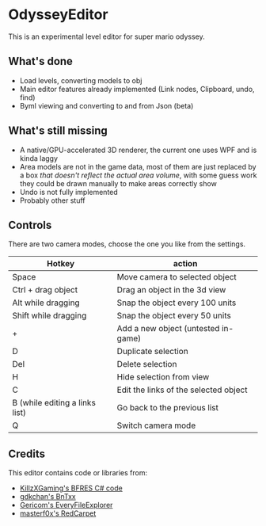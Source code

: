 # OdysseyEditor
This is an experimental level editor for super mario odyssey.

## What's done
  - Load levels, converting models to obj
  - Main editor features already implemented (Link nodes, Clipboard, undo, find)
  - Byml viewing and converting to and from Json (beta)

## What's still missing
  - A native/GPU-accelerated 3D renderer, the current one uses WPF and is kinda laggy
  - Area models are not in the game data, most of them are just replaced by a box *that doesn't reflect the actual area volume*, with some guess work they could be drawn manually to make areas correctly show
  - Undo is not fully implemented
  - Probably other stuff

## Controls
There are two camera modes, choose the one you like from the settings.

Hotkey | action
|---|---|
Space | Move camera to selected object
Ctrl + drag object | Drag an object in the 3d view
Alt while dragging | Snap the object every 100 units
Shift while dragging | Snap the object every 50 units
\+ | Add a new object (untested in-game)
D | Duplicate selection
Del | Delete selection
H | Hide selection from view
C | Edit the links of the selected object
B (while editing a links list) | Go back to the previous list
Q | Switch camera mode

## Credits
This editor contains code or libraries from:
- [KillzXGaming's BFRES C# code ](https://github.com/KillzXGaming/Smash-Forge)
- [gdkchan's BnTxx ](https://github.com/gdkchan/BnTxx)
- [Gericom's EveryFileExplorer](https://github.com/Gericom/EveryFileExplorer)
- [masterf0x's RedCarpet](https://github.com/masterf0x/RedCarpet)
